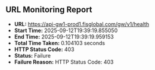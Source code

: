 ## URL Monitoring Report

- **URL:** https://api-gw1-prod1.fisglobal.com/gw/v1/health
- **Start Time:** 2025-09-12T19:39:19.855050
- **End Time:** 2025-09-12T19:39:19.959153
- **Total Time Taken:** 0.104103 seconds
- **HTTP Status Code:** 403
- **Status:** Failure
- **Failure Reason:** HTTP Status Code: 403
